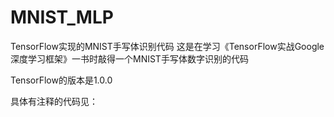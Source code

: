 # MNIST_MLP
TensorFlow实现的MNIST手写体识别代码
这是在学习《TensorFlow实战Google深度学习框架》一书时敲得一个MNIST手写体数字识别的代码

TensorFlow的版本是1.0.0

具体有注释的代码见：
